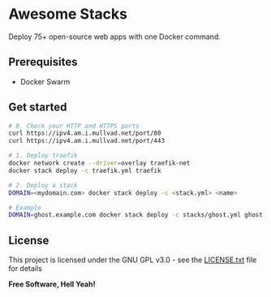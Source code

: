 # Awesome Stacks

Deploy 75+ open-source web apps with one Docker command.

## Prerequisites

- Docker Swarm

## Get started

```bash
# 0. Check your HTTP and HTTPS ports
curl https://ipv4.am.i.mullvad.net/port/80
curl https://ipv4.am.i.mullvad.net/port/443

# 1. Deploy traefik
docker network create --driver=overlay traefik-net
docker stack deploy -c traefik.yml traefik

# 2. Deploy a stack
DOMAIN=<mydomain.com> docker stack deploy -c <stack.yml> <name>

# Example
DOMAIN=ghost.example.com docker stack deploy -c stacks/ghost.yml ghost
```

## License

This project is licensed under the GNU GPL v3.0 - see the [LICENSE.txt](https://raw.githubusercontent.com/ethibox/awesome-stacks/master/LICENSE.txt) file for details

**Free Software, Hell Yeah!**
